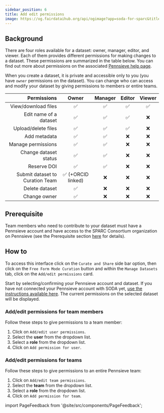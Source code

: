 ```yaml
---
sidebar_position: 6
title: Add edit permissions
image: https://og.fairdataihub.org/api/ogimage?app=soda-for-sparc&title=Add%2Fedit%20permissions&description=Manage%20Dataset
---
```


## Background

There are four roles available for a dataset: owner, manager, editor, and viewer. Each of them provides different permissions for making changes to a dataset. These permissions are summarized in the table below. You can find out more about permissions on the associated [Pennsieve help page](https://docs.pennsieve.io/docs/dataset-permissions).

When you create a dataset, it is private and accessible only to you (you have `owner` permissions on the dataset). You can change who can access and modify your dataset by giving permissions to members or entire teams.

|                     Permissions |       Owner        | Manager | Editor | Viewer |
| ------------------------------: | :----------------: | :-----: | :----: | :----: |
|             View/download files |         ✅         |   ✅    |   ✅   |   ✅   |
|          Edit name of a dataset |         ✅         |   ✅    |   ✅   |   ❌   |
|             Upload/delete files |         ✅         |   ✅    |   ✅   |   ❌   |
|                    Add metadata |         ✅         |   ✅    |   ❌   |   ❌   |
|              Manage permissions |         ✅         |   ✅    |   ❌   |   ❌   |
|           Change dataset status |         ✅         |   ✅    |   ❌   |   ❌   |
|                     Reserve DOI |         ✅         |   ✅    |   ❌   |   ❌   |
| Submit dataset to Curation Team | ✅ (+ORCID linked) |   ❌    |   ❌   |   ❌   |
|                  Delete dataset |         ✅         |   ❌    |   ❌   |   ❌   |
|                    Change owner |         ✅         |   ❌    |   ❌   |   ❌   |

## Prerequisite

Team members who need to contribute to your dataset must have a Pennsieve account and have access to the SPARC Consortium organization on Pennsieve (see the Prerequisite section [here](../manage-dataset/connect-your-pennsieve-account-with-soda) for details).

## How to

To access this interface click on the `Curate and Share` side bar option, then click on the `Free Form Mode Curation` button and within the `Manage Datasets` tab, click on the `Add/edit permissions` card.

Start by selecting/confirming your Pennsieve account and dataset. If you have not connected your Pennsieve account with SODA yet, [use the instructions available here](./connect-your-pennsieve-account-with-soda). The current permissions on the selected dataset will be displayed.

### Add/edit permissions for team members

Follow these steps to give permissions to a team member:

1. Click on `Add/edit user permissions`.
2. Select the **user** from the dropdown list.
3. Select a **role** from the dropdown list.
4. Click on `Add permission for user`.

<!-- ![](https://github.com/fairdataihub/SODA-for-SPARC/blob/main/docs/documentation/Manage-datasets/Manage-permissions/add-permissions.gif?raw=true) -->

### Add/edit permissions for teams

Follow these steps to give permissions to an entire Pennsieve team:

1. Click on `Add/edit team permissions`.
2. Select the **team** from the dropdown list.
3. Select a **role** from the dropdown list.
4. Click on `Add permission for team`.

import PageFeedback from '@site/src/components/PageFeedback';

<PageFeedback />
